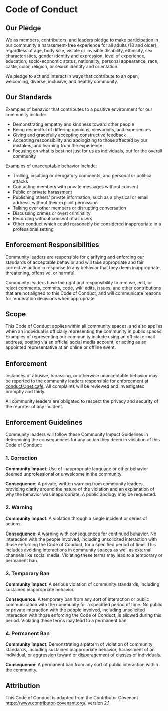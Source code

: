 # Code of Conduct

## Our Pledge

We as members, contributors, and leaders pledge to make 
participation in our community a harassment-free experience
for all adults (18 and older), regardless of age, body size, visible or 
invisible disability, ethnicity, sex characteristics, gender
identity and expression, level of experience, education, 
socio-economic status, nationality, personal appearance, race,
caste, color, religion, or sexual identity and orientation.

We pledge to act and interact in ways that contribute to an
open, welcoming, diverse, inclusive, and healthy community.

## Our Standards

Examples of behavior that contributes to a positive
environment for our community include:

* Demonstrating empathy and kindness toward other people
* Being respectful of differing opinions, viewpoints, and 
  experiences
* Giving and gracefully accepting constructive feedback
* Accepting responsibility and apologizing to those affected 
  by our mistakes, and learning from the experience
* Focusing on what is best not just for us as individuals,
  but for the overall community

Examples of unacceptable behavior include:

* Trolling, insulting or derogatory comments, and personal
  or political attacks
* Contacting members with private messages without consent
* Public or private harassment
* Publishing others' private information, such as a physical 
  or email address, without their explicit permission
* Talking over other members or disrupting conversation
* Discussing crimes or overt criminality
* Recording without consent of all users
* Other conduct which could reasonably be considered 
  inappropriate in a professional setting

## Enforcement Responsibilities

Community leaders are responsible for clarifying and 
enforcing our standards of acceptable behavior and will take
appropriate and fair corrective action in response to any
behavior that they deem inappropriate, threatening, 
offensive, or harmful.

Community leaders have the right and responsibility to
remove, edit, or reject comments, commits, code, wiki edits,
issues, and other contributions that are not aligned to this
Code of Conduct, and will communicate reasons for moderation
decisions when appropriate.

## Scope

This Code of Conduct applies within all community spaces, 
and also applies when an individual is officially 
representing the community in public spaces. Examples of 
representing our community include using an official e-mail 
address, posting via an official social media account, or 
acting as an appointed representative at an online or 
offline event.

## Enforcement

Instances of abusive, harassing, or otherwise unacceptable 
behavior may be reported to the community leaders 
responsible for enforcement at conduct@net.cafe.
All complaints will be reviewed and investigated promptly 
and fairly.

All community leaders are obligated to respect the privacy 
and security of the reporter of any incident.

## Enforcement Guidelines

Community leaders will follow these Community Impact 
Guidelines in determining the consequences for any action
they deem in violation of this Code of Conduct:

### 1. Correction

**Community Impact**: Use of inappropriate language or other
behavior deemed unprofessional or unwelcome in the community.

**Consequence**: A private, written warning from community
leaders, providing clarity around the nature of the violation
and an explanation of why the behavior was inappropriate.
A public apology may be requested.

### 2. Warning

**Community Impact**: A violation through a single incident
or series of actions.

**Consequence**: A warning with consequences for continued
behavior. No interaction with the people involved, including
unsolicited interaction with those enforcing the Code of 
Conduct, for a specified period of time. This includes 
avoiding interactions in community spaces as well as external
channels like social media. Violating these terms may lead to
a temporary or permanent ban.

### 3. Temporary Ban

**Community Impact**: A serious violation of community 
standards, including sustained inappropriate behavior.

**Consequence**: A temporary ban from any sort of interaction
or public communication with the community for a specified 
period of time. No public or private interaction with the 
people involved, including unsolicited interaction with those
enforcing the Code of Conduct, is allowed during this period.
Violating these terms may lead to a permanent ban.

### 4. Permanent Ban

**Community Impact**: Demonstrating a pattern of violation of
community standards, including sustained inappropriate 
behavior, harassment of an individual, or aggression toward 
or disparagement of classes of individuals.

**Consequence**: A permanent ban from any sort of public 
interaction within the community.

## Attribution

This Code of Conduct is adapted from the Contributor Covenant
https://www.contributor-covenant.org/, version 2.1
